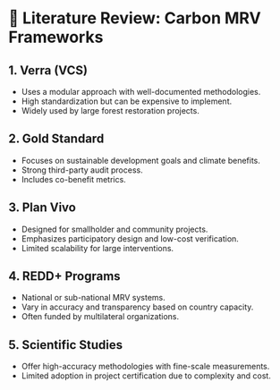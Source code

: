 # 📝 Literature Review: Carbon MRV Frameworks

## 1. Verra (VCS)
- Uses a modular approach with well-documented methodologies.
- High standardization but can be expensive to implement.
- Widely used by large forest restoration projects.

## 2. Gold Standard
- Focuses on sustainable development goals and climate benefits.
- Strong third-party audit process.
- Includes co-benefit metrics.

## 3. Plan Vivo
- Designed for smallholder and community projects.
- Emphasizes participatory design and low-cost verification.
- Limited scalability for large interventions.

## 4. REDD+ Programs
- National or sub-national MRV systems.
- Vary in accuracy and transparency based on country capacity.
- Often funded by multilateral organizations.

## 5. Scientific Studies
- Offer high-accuracy methodologies with fine-scale measurements.
- Limited adoption in project certification due to complexity and cost.

